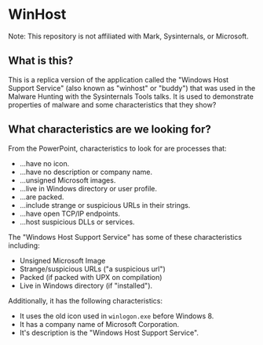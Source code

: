 # WinHost

Note: This repository is not affiliated with Mark, Sysinternals, or Microsoft.

## What is this?

This is a replica version of the application called the "Windows Host Support Service" (also known as "winhost" or "buddy") that was used in the Malware Hunting with the Sysinternals Tools talks. It is used to demonstrate properties of malware and some characteristics that they show?

## What characteristics are we looking for?

From the PowerPoint, characteristics to look for are processes that:
* ...have no icon.
* ...have no description or company name.
* ...unsigned Microsoft images.
* ...live in Windows directory or user profile.
* ...are packed.
* ...include strange or suspicious URLs in their strings.
* ...have open TCP/IP endpoints.
* ...host suspicious DLLs or services.

The "Windows Host Support Service" has some of these characteristics including:
* Unsigned Microsoft Image
* Strange/suspicious URLs ("a suspicious url")
* Packed (if packed with UPX on compilation)
* Live in Windows directory (if "installed").

Additionally, it has the following characteristics:
* It uses the old icon used in `winlogon.exe` before Windows 8.
* It has a company name of Microsoft Corporation.
* It's description is the "Windows Host Support Service".
